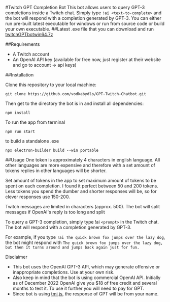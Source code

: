 #Twitch GPT Completion Bot
This bot allows users to query GPT-3 completions inside a Twitch chat. Simply type `!ai <text-to-complete>` and the bot will respond with a completion generated by GPT-3.
You can either run pre-built latest executable for windows or run from source code or build your own executable.
##Latest .exe file that you can download and run 
[twitchGPTbotwin64.7z](https://drive.google.com/file/d/1hm3G1vBL0gW08mF7mzpL0_LKC7aI2A6d/view?usp=sharing)

##Requirements

* A Twitch account
* An OpenAI API key (available for free now, just register at their website and go to account -> api keys)


##Installation

Clone this repository to your local machine:

```git
git clone https://github.com/vodkabydlo/GPT-Twitch-Chatbot.git
```

Then get to the directory the bot is in and install all dependencies:
```
npm install
```

To run the app from terminal
```
npm run start
```
to build a standalone .exe 
```
npx electron-builder build --win portable
```

##Usage
One token is approximately 4 characters in english language. All other languages are more expensive and therefore with a set
amount of tokens replies in other languages will be shorter.

Set amount of tokens in the app to set maximum amount of tokens to be spent on each completion. I found it perfect between 50 and 200 tokens.
Less tokens you spend the dumber and shorter responses will be, so for clever responses use 150-200. 

Twitch messages are limited in characters (approx. 500). The bot will split messages if OpenAI's reply is too long and split 

To query a GPT-3 completion, simply type !ai `<prompt>` in the Twitch chat. The bot will respond with a completion generated by GPT-3.

For example, if you type `!ai The quick brown fox jumps over the lazy dog`, the bot might respond with 
`The quick brown fox jumps over the lazy dog, but then it turns around and jumps back again just for fun.`



Disclaimer
* This bot uses the OpenAI GPT-3 API, which may generate offensive or inappropriate completions. Use at your own risk.
* Also keep in mind that the bot is using commercial OpenAI API. Initially as of December 2022 OpenAI give you $18 of
free credit and several months to test it. To use it further you will need to pay for GPT. 
* Since bot is using [tmi.js](https://github.com/tmijs/tmi.js), the response of GPT will be from your name.